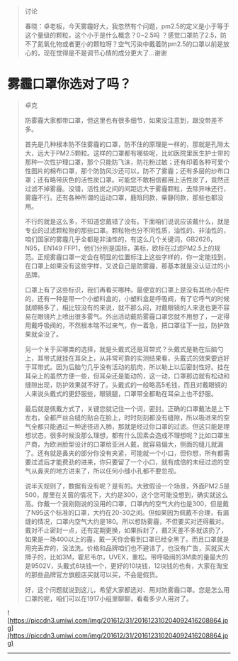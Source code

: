 > 讨论
> 
> 
> 
> 春晓：卓老板，今天雾霾好大，我忽然有个问题，pm2.5的定义是小于等于这个量级的颗粒，这个小于是什么概念？0~2.5吗 ？感觉口罩防了2.5，防不了氮氧化物或者更小的颗粒呀？空气污染中戴着防pm2.5的口罩以前是放心的，现在觉得是不是调节心情的成分更大了…谢谢

# 雾霾口罩你选对了吗？

> 卓克
> 
> 防雾霾大家都带口罩，但这里也有很多细节，如果没注意到，跟没带差不多。
> 
> 首先是几种根本防不住雾霾的口罩，防不住的原理是一样的，那就是孔隙太大，远大于PM2.5颗粒。这样的口罩都有哪些呢，比如医院里医生护士带的那种一次性护理口罩，那个只能防飞沫，防花粉过敏；还有印着各种可爱个性图片的棉布口罩，那个防防风沙还可以，防不了雾霾；还有多层的纱布口罩；还有略带灰色的活性炭口罩。可能您不敢相信都用上活性炭了，竟然还过滤不掉雾霾。没错，活性炭之间的间距远大于雾霾颗粒，去除异味还行，雾霾不行。还有各种所谓的运动口罩，鹿晗同款，柴静同款，那些也都没用。
> 
> 不行的就是这么多，不知道您戴错了没有。下面咱们说说应该戴什么，就是专业的过滤颗粒物的那些口罩。颗粒物也分不同性质，油性的、非油性的，咱们国家的雾霾几乎全都是非油性的，有这么几个关键词，GB2626，N95，EN149 FFP1，他们分别是国标，美标，欧标在过滤PM2.5上的规范。正规雾霾口罩一定会在明显的位置标注上这些字样的，你一定能找到，在口罩上如果没有这些字样，又说自己是防雾霾，那基本就是没认证过的小品牌。
> 
> 口罩上有了这些标识，我们再看买哪种。最便宜的口罩上是没有其他小配件的，还有一种是带一个小塑料盒的，小塑料盒是呼吸阀，有了它呼气的时候就顺畅多了，相比较没有的来说，就不那么闷，对戴眼镜的人来说也更不容易在眼镜片上喷出很多雾气。外出活动戴防雾霾口罩您就不用想了，一定得用戴呼吸阀的，不然根本喘不过来气，你一着急，把口罩往下一拉，防护效果就全没了。
> 
> 另一个关于买哪类的选择，就是头戴式还是耳带式？头戴式是勒在后脑勺上，耳带式就挂在耳朵上，从非常可靠的实测结果看，头戴式的效果要远好于耳带式。因为后脑勺几乎没有活动的肌肉，所以勒上以后密封性好。挂在耳朵上的虽然方便一些，但耳朵还是能动的，这一动，口罩那边就有松动和缝隙出现，防护效果就不好了。头戴式的一般略高5毛钱，而且对戴眼镜的人来说头戴式的更舒服些，眼镜腿，口罩带全都勒在耳朵上也不舒服。
> 
> 最后就是佩戴方式了，关键您就记住一个词，密封。正确的口罩戴法是上下左右，全都严丝合缝的贴合在脸上，时时刻刻都没有缝隙，所以吸进来的空气全都只能通过一种途径进入肺，那就是经过你口罩的过滤。但这只能是理想状态，很多时候没那么理想，都有什么因素会造成不理想呢？比如口罩生产商，为欧洲脸型设计的口罩给亚洲人戴，就容易偏大，侧面的缝儿就漏了。还有就是鼻夹的部分你没有夹紧，可能就一个小口，但你想，所有都需要过滤后才能费劲的进来，你只要留了一个小口，就有成倍的未经过滤的空气从鼻夹的地方进来了，所以任何小缝小孔都不要忽视。
> 
> 说半天规则了，数据有没有呢？是有的。大致假设一个场景，外面PM2.5是500，屋里在关窗的情况下，大约是300，这个您可能没想到，确实就这么高。你戴一个我刚刚说的没用的口罩，口罩内的空气大约也是300，但是戴了N95这个标准的口罩，大约在20-30之间。但如果因为佩戴不合理，有漏缝的情况，口罩内空气大约是180。所以想防雾霾，不但要买对还得戴对。戴对不止密封一点，还有定期更换，如果拆封了，戴2天差不多就该扔了，如果是一场400以上的霾，戴一天你会看到口罩已经全黑了。而且口罩就是用完丢弃的，没法洗。价格和品牌咱们也不避讳了，也没有广告，买就买大牌子的，比如3M，霍尼韦尔，UVEX，重松。带呼吸阀的3M卖的量最大的是9502V，头戴式6块钱一个，更好的10块钱，12块钱的也有，大家在淘宝的那些品牌官方旗舰店买就可以买，不会是假货。
> 
> 好，这个问题就说到这儿，希望大家都选对、用对防雾霾口罩。您是怎么用口罩的呢，咱们可以在1917小组里聊聊，看看多少人用对了。

![https://piccdn3.umiwi.com/img/201612/31/201612310204092416208864.jpg](https://piccdn3.umiwi.com/img/201612/31/201612310204092416208864.jpg)

---
